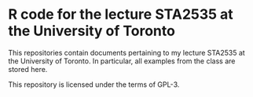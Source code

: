 # R code for the lecture STA2535 at the University of Toronto

This repositories contain documents pertaining to my lecture STA2535 at the 
University of Toronto. In particular, all examples from the class are stored here.

This repository is licensed under the terms of GPL-3.
